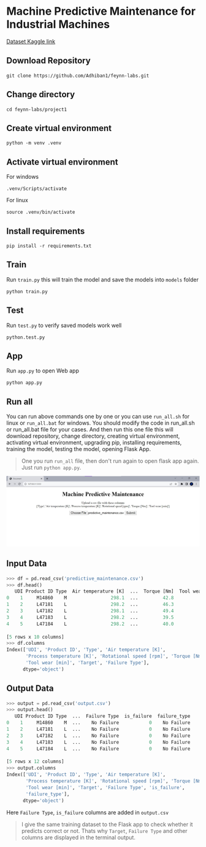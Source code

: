 # Machine Predictive Maintenance for Industrial Machines

[Dataset Kaggle link](https://www.kaggle.com/datasets/shivamb/machine-predictive-maintenance-classification)

## Download Repository

```
git clone https://github.com/Adhiban1/feynn-labs.git
```

## Change directory

```
cd feynn-labs/project1
```

## Create virtual environment

```
python -m venv .venv
```

## Activate virtual environment

For windows
```
.venv/Scripts/activate 
```

For linux
```
source .venv/bin/activate
```

## Install requirements

```
pip install -r requirements.txt
```

## Train

Run `train.py` this will train the model and save the models into `models` folder

```
python train.py
```

## Test

Run `test.py` to verify saved models work well

```
python.test.py
```

## App

Run `app.py` to open Web app

```
python app.py
```

## Run all

You can run above commands one by one or you can use `run_all.sh` for linux or `run_all.bat` for windows. You should modify the code in run_all.sh or run_all.bat file for your cases. And then run this one file this will download repository, change directory, creating virtual environment, activating virtual environment, upgrading pip, installing requirements, training the model, testing the model, opening Flask App.

> One you run `run_all` file, then don't run again to open flask app again. Just run `python app.py`.

![Screenshot1.jpg](Screenshot1.jpg)

## Input Data

```python
>>> df = pd.read_csv('predictive_maintenance.csv')
>>> df.head()
   UDI Product ID Type  Air temperature [K]  ...  Torque [Nm]  Tool wear [min]  Target  Failure Type
0    1     M14860    M                298.1  ...         42.8                0       0    No Failure
1    2     L47181    L                298.2  ...         46.3                3       0    No Failure
2    3     L47182    L                298.1  ...         49.4                5       0    No Failure
3    4     L47183    L                298.2  ...         39.5                7       0    No Failure
4    5     L47184    L                298.2  ...         40.0                9       0    No Failure

[5 rows x 10 columns]
>>> df.columns
Index(['UDI', 'Product ID', 'Type', 'Air temperature [K]',
       'Process temperature [K]', 'Rotational speed [rpm]', 'Torque [Nm]',
       'Tool wear [min]', 'Target', 'Failure Type'],
      dtype='object')
```

## Output Data

```python
>>> output = pd.read_csv('output.csv')
>>> output.head()
   UDI Product ID Type  ...  Failure Type  is_failure  failure_type
0    1     M14860    M  ...    No Failure           0    No Failure
1    2     L47181    L  ...    No Failure           0    No Failure
2    3     L47182    L  ...    No Failure           0    No Failure
3    4     L47183    L  ...    No Failure           0    No Failure
4    5     L47184    L  ...    No Failure           0    No Failure

[5 rows x 12 columns]
>>> output.columns
Index(['UDI', 'Product ID', 'Type', 'Air temperature [K]',
       'Process temperature [K]', 'Rotational speed [rpm]', 'Torque [Nm]',
       'Tool wear [min]', 'Target', 'Failure Type', 'is_failure',
       'failure_type'],
      dtype='object')
```

Here `Failure Type`, `is_failure` columns are added in `output.csv`

> I give the same training dataset to the Flask app to check whether it predicts correct or not. Thats why `Target`, `Failure Type` and other columns are displayed in the terminal output.